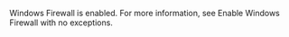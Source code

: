 <Token xmlns:xlink="http://www.w3.org/1999/xlink">Windows Firewall is enabled. For more information, see <link xlink:href="f516f33a-929a-4250-8052-580cf70b22eb" xmlns:xlink="http://www.w3.org/1999/xlink" xmlns="http://ddue.schemas.microsoft.com/authoring/2003/5">Enable Windows Firewall with no exceptions</link>.</Token>